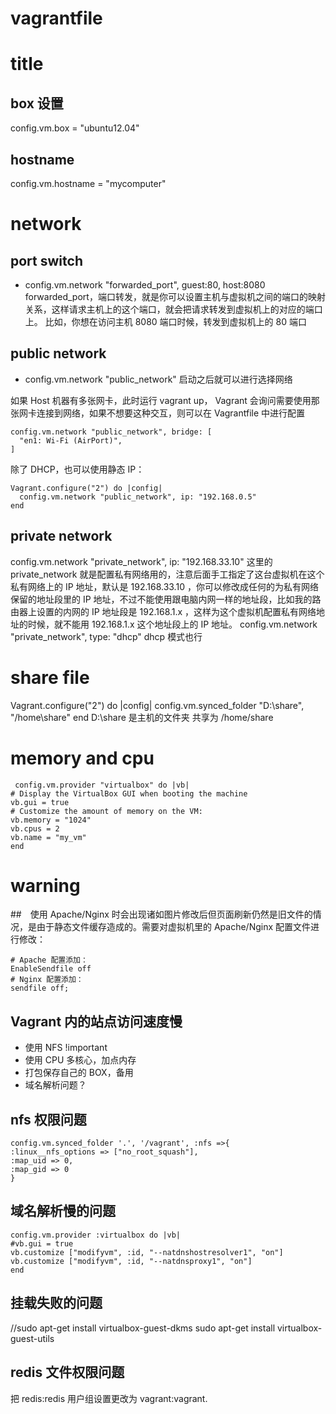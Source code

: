 # vagrantfile

# title
## box 设置
config.vm.box = "ubuntu12.04"

## hostname
config.vm.hostname = "mycomputer"



# network
## port switch
- config.vm.network "forwarded_port", guest:80, host:8080
forwarded_port，端口转发，就是你可以设置主机与虚拟机之间的端口的映射关系，这样请求主机上的这个端口，就会把请求转发到虚拟机上的对应的端口上。
比如，你想在访问主机 8080 端口时候，转发到虚拟机上的 80 端口

## public network
- config.vm.network "public_network"
启动之后就可以进行选择网络

如果 Host 机器有多张网卡，此时运行 vagrant up， Vagrant 会询问需要使用那张网卡连接到网络，如果不想要这种交互，则可以在 Vagrantfile 中进行配置
```
config.vm.network "public_network", bridge: [
  "en1: Wi-Fi (AirPort)",
]
```

除了 DHCP，也可以使用静态 IP：
```
Vagrant.configure("2") do |config|
  config.vm.network "public_network", ip: "192.168.0.5"
end
```

## private network
config.vm.network "private_network", ip: "192.168.33.10"
这里的 private_network 就是配置私有网络用的，注意后面手工指定了这台虚拟机在这个私有网络上的 IP 地址，默认是 192.168.33.10 ，你可以修改成任何的为私有网络保留的地址段里的 IP 地址，不过不能使用跟电脑内网一样的地址段，比如我的路由器上设置的内网的 IP 地址段是 192.168.1.x ，这样为这个虚拟机配置私有网络地址的时候，就不能用 192.168.1.x 这个地址段上的 IP 地址。
config.vm.network "private_network", type: "dhcp"
dhcp 模式也行

# share file
Vagrant.configure("2") do |config|
  config.vm.synced_folder "D:\\share", "/home\share"
end
D:\share 是主机的文件夹 共享为 /home/share

# memory and cpu
```
 config.vm.provider "virtualbox" do |vb|
# Display the VirtualBox GUI when booting the machine
vb.gui = true
# Customize the amount of memory on the VM:
vb.memory = "1024"
vb.cpus = 2
vb.name = "my_vm"
end
```

# warning
##　使用 Apache/Nginx 时会出现诸如图片修改后但页面刷新仍然是旧文件的情况，是由于静态文件缓存造成的。需要对虚拟机里的 Apache/Nginx 配置文件进行修改：
```
# Apache 配置添加：
EnableSendfile off
# Nginx 配置添加：
sendfile off;
```
## Vagrant 内的站点访问速度慢
- 使用 NFS !important
- 使用 CPU 多核心，加点内存
- 打包保存自己的 BOX，备用
- 域名解析问题？

## nfs 权限问题
```
config.vm.synced_folder '.', '/vagrant', :nfs =>{
:linux__nfs_options => ["no_root_squash"],
:map_uid => 0,
:map_gid => 0
}
```

## 域名解析慢的问题
```
config.vm.provider :virtualbox do |vb|
#vb.gui = true
vb.customize ["modifyvm", :id, "--natdnshostresolver1", "on"]
vb.customize ["modifyvm", :id, "--natdnsproxy1", "on"]
end
```

## 挂载失败的问题
//sudo apt-get install virtualbox-guest-dkms
sudo apt-get install virtualbox-guest-utils

## redis 文件权限问题
把 redis:redis 用户组设置更改为 vagrant:vagrant.
